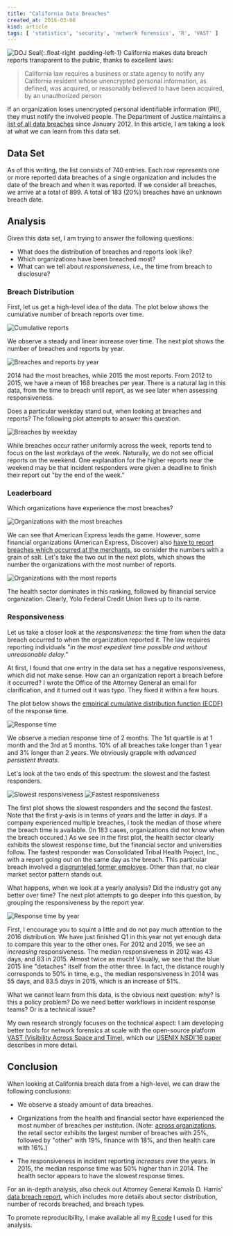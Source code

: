 ```yaml
---
title: "California Data Breaches"
created_at: 2016-03-08
kind: article
tags: [ 'statistics', 'security', 'network forensics', 'R', 'VAST' ]
---
```


![DOJ Seal](doj-seal.png){:.float-right .padding-left-1}
California makes data breach reports transparent to the public, thanks to
excellent laws:

> California law requires a business or state agency to notify any California
> resident whose unencrypted personal information, as defined, was acquired, or
> reasonably believed to have been acquired, by an unauthorized person

If an organization loses unencrypted personal identifiable information (PII),
they must notify the involved people. The Department of Justice maintains a
[list of all data breaches][ca-breaches] since January 2012. In this article, I
am taking a look at what we can learn from this data set.

## Data Set

As of this writing, the list consists of 740 entries. Each row represents
one or more reported data breaches of a single organization and includes the
date of the breach and when it was reported. If we consider all breaches, we
arrive at a total of 899. A total of 183 (20%) breaches have an unknown breach
date.

## Analysis

Given this data set, I am trying to answer the following questions:

- What does the distribution of breaches and reports look like?
- Which organizations have been breached most?
- What can we tell about *responsiveness*, i.e., the time from breach to
  disclosure?

### Breach Distribution

First, let us get a high-level idea of the data. The plot below shows the
cumulative number of breach reports over time.

![Cumulative reports][breaches-cumulative-reports]

We observe a steady and linear increase over time. The next plot shows the
number of breaches and reports by year.

![Breaches and reports by year][breaches-by-year]

2014 had the most breaches, while 2015 the most reports. From 2012 to 2015, we
have a mean of 168 breaches per year. There is a natural lag in this data, from
the time to breach until report, as we see later when assessing responsiveness.

Does a particular weekday stand out, when looking at breaches and reports? The
following plot attempts to answer this question.

![Breaches by weekday][breaches-by-weekday]

While breaches occur rather uniformly across the week, reports tend to focus on
the last workdays of the week. Naturally, we do not see official reports on the
weekend. One explanation for the higher reports near the weekend may be that
incident responders were given a deadline to finish their report out "by the
end of the week."

### Leaderboard

Which organizations have experience the most breaches?

![Organizations with the most breaches][breaches-top10-most-breached]

We can see that American Express leads the game. However, some financial
organizations (American Express, Discover) also [have to report breaches which
occurred at the merchants][ca-report], so consider the numbers with a grain of
salt. Let's take the two out in the next plots, which shows the number the
organizations with the most number of reports.

![Organizations with the most reports][breaches-top10-most-reported]

The health sector dominates in this ranking, followed by financial service
organization. Clearly, Yolo Federal Credit Union lives up to its name.

### Responsiveness

Let us take a closer look at the *responsiveness*: the time from when the data
breach occurred to when the organization reported it. The law requires
reporting individuals "*in the most expedient time possible and without
unreasonable delay.*"

At first, I found that one entry in the data set has a negative responsiveness,
which did not make sense. How can an organization report a breach before it
occurred? I wrote the Office of the Attorney General an email for
clarification, and it turned out it was typo. They fixed it within a few hours.

The plot below shows the [empirical cumulative distribution function
(ECDF)][ecdf] of the response time.

![Response time][breaches-responsiveness-ecdf]

We observe a median response time of 2 months. The 1st quartile is at 1 month
and the 3rd at 5 months. 10% of all breaches take longer than 1 year and 3%
longer than 2 years. We obviously grapple with *advanced persistent threats*.


Let's look at the two ends of this spectrum: the slowest and the fastest
responders.

![Slowest responsiveness][breaches-responsiveness-worst]
![Fastest responsiveness][breaches-responsiveness-best]

The first plot shows the slowest responders and the second the fastest. Note
that the first y-axis is in terms of *years* and the latter in *days*. If a
company experienced multiple breaches, I took the median of those where the
breach time is available. (In 183 cases, organizations did not know when the
breach occured.) As we see in the first plot, the health sector clearly
exhibits the slowest response time, but the financial sector and universities
follow. The fastest responder was Consolidated Tribal Health Project, Inc.,
with a report going out on the same day as the breach. This particular breach
involved a [disgrunteled former employee][consolidated-tribal-breach]. Other
than that, no clear market sector pattern stands out.

What happens, when we look at a yearly analysis? Did the industry got any
better over time? The next plot attempts to go deeper into this question, by
grouping the responsiveness by the report year.

![Response time by year][breaches-responsiveness-ecdf-by-year]

First, I encourage you to squint a little and do not pay much attention to the
2016 distribution. We have just finished Q1 in this year not yet enough data to
compare this year to the other ones. For 2012 and 2015, we see an *increasing*
responsiveness. The median responsiveness in 2012 was 43 days, and 83 in 2015.
Almost twice as much! Visually, we see that the blue 2015 line "detaches"
itself from the other three. In fact, the distance roughly corresponds to 50%
in time, e.g., the median responsiveness in 2014 was 55 days, and 83.5 days in
2015, which is an increase of 51%.

What we cannot learn from this data, is the obvious next question: *why*? Is
this a policy problem? Do we need better workflows in incident response teams?
Or is a technical issue?

My own research strongly focuses on the technical aspect: I am developing
better tools for network forensics at scale with the open-source platform [VAST
(Visibility Across Space and Time)](http://vast.io), which our [USENIX
NSDI'16 paper][nsdi-paper] describes in more detail.

## Conclusion

When looking at California breach data from a high-level, we can draw the
following conclusions:

- We observe a steady amount of data breaches.

- Organizations from the health and financial sector have experienced the most
  number of breaches per institution. (Note: [across organizations][ca-report],
  the retail sector exhibits the largest number of breaches with 25%,
  followed by "other" with 19%, finance with 18%, and then health care with
  16%.)

- The responsiveness in incident reporting *increases* over the years. In 2015,
  the median response time was 50% higher than in 2014. The health sector
  appears to have the slowest response times.

For an in-depth analysis, also check out Attorney General Kamala D. Harris'
[data breach report][ca-report], which includes more details about sector
distribution, number of records breached, and breach types.

To promote reproducibility, I make available all my [R code][gist] I used for
this analysis.

[ecdf]: https://en.wikipedia.org/wiki/Empirical_distribution_function
[nsdi-paper]: https://www.usenix.org/conference/nsdi16/technical-sessions/presentation/vallentin
[ca-breaches]: https://oag.ca.gov/ecrime/databreach/list
[ca-report]: https://oag.ca.gov/breachreport2016
[gist]: https://gist.github.com/mavam/f1467d48d5cf8a460b57
[consolidated-tribal-breach]: https://oag.ca.gov/system/files/CTHP%20Exhibits_0.pdf

[breaches-cumulative-reports]: breaches-cumulative-reported.png
[breaches-by-year]: breaches-by-year.png
[breaches-by-weekday]: breaches-by-weekday.png
[breaches-top10-most-breached]: breaches-top10-most-breached.png
[breaches-top10-most-reported]: breaches-top10-most-reported.png
[breaches-responsiveness-ecdf]: breaches-responsiveness-ecdf.png
[breaches-responsiveness-ecdf-by-year]: breaches-responsiveness-ecdf-by-year.png
[breaches-responsiveness-best]: breaches-responsiveness-best.png
[breaches-responsiveness-worst]: breaches-responsiveness-worst.png
